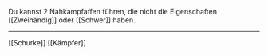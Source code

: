 Du kannst 2 Nahkampfaffen führen, die nicht die Eigenschaften [[Zweihändig]] oder [[Schwer]] haben.

---
[[Schurke]]
[[Kämpfer]]
